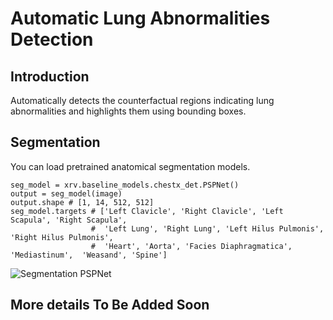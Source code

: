 # Automatic Lung Abnormalities Detection
## Introduction
Automatically detects the counterfactual regions indicating lung abnormalities and highlights them using bounding boxes.

## Segmentation

You can load pretrained anatomical segmentation models. 
<!-- [Demo Notebook](scripts/segmentation.ipynb) -->

```python3
seg_model = xrv.baseline_models.chestx_det.PSPNet()
output = seg_model(image)
output.shape # [1, 14, 512, 512]
seg_model.targets # ['Left Clavicle', 'Right Clavicle', 'Left Scapula', 'Right Scapula',
                  #  'Left Lung', 'Right Lung', 'Left Hilus Pulmonis', 'Right Hilus Pulmonis',
                  #  'Heart', 'Aorta', 'Facies Diaphragmatica', 'Mediastinum',  'Weasand', 'Spine']
```

![Segmentation PSPNet](torchxrayvision_folder/docs/segmentation-pspnet.png)

## More details To Be Added Soon